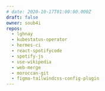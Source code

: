 ```yaml
---
# date: 2020-10-17T01:00:00.000Z
draft: false
owner: soub4i
repos:
  - lghnay
  - kubestatus-operator
  - hermes-ci
  - react-spotifycode
  - spotify-js
  - use-wikipedia
  - web-merge
  - moroccan-git
  - figma-tailwindcss-config-plugin
---
```

